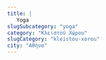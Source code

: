 ```yaml
---
title: |
   Yoga
slugSubcategory: "yoga"
category: "Κλειστού Χώρου"
slugCategory: "kleistou-xorou"
city: "Αθήνα"
---
```


